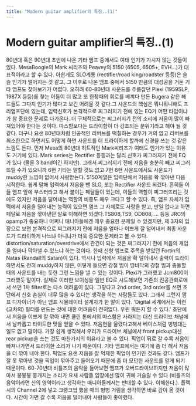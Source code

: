 ```yaml
---
title: "Modern guitar amplifier의 특징..(1)"
---
```

# Modern guitar amplifier의 특징..(1)

80년대 혹은 90년대 초반에 나온 기타 앰프 중에서도 여태 인기가 가시지 않는 것들이 있다. MesaBoogie의 Mark 씨리즈와 Peavey의 5150 (6505, 6505+, EVH...)가 대표적이라고 할 수 있다. 아쉽게도 SLO계통 (rectifier/road king/roadster 등등)은 슬슬 인기가 떨어지는 것 같고, 그 이후로 나온 앰프 중에서 5150 만큼의 대성공을 거둔 기타 앰프도 찾아보기가 어렵다. 오히려 60-80년대 사운드를 주름잡던 Plexi (1959SLP, 1987X 등등)를 찾는 이들이 더 많고 또 한창때의 회로를 베껴다 만든 Bugera 같은 헤드들도 그다지 인기가 많다고 보긴 어려울 것 같다.그 사운드의 핵심은 뭐니뭐니해도 프리앰프단에 있는데, 입력신호가 본격적으로 찌그러지기 전에 있는 EQ가 어떤 타입이냐가 참 중요한 문제로 다가온다. 더 구체적으로는 찌그러지기 전의 소리에 저음이 많이 빠져있어야 한다는 것이다. 따스함보다는 드라이함이 더 강조되는 분위기라고 해야 될 것 같다. 더구나 요샌 80년대처럼 인공적인 리버브를 떡칠하는 경우가 거의 없고 리버브를 최소한으로 하면서도 어떻게 하면 사운드를 더 드라이하게 할까에 신경을 쓰는 것 같은 느낌도 든다. 먼저 Mesa의 80년대 히트작인 Mark씨리즈가 여태도 인기가 있는 이유도 거기에 있다. Mark series는 Rectifier 등등과는 달리 신호가 찌그러지기 전에 EQ가 있다 (물론 3 band이긴 하지만). 그래서 찌그러지기 전에 저음을 충분히 빼고 찌그러뜨릴 수가 있으니까 6현 기타는 말할 것도 없고 7현 8현 사운드에서도 사운드가 muddy한 느낌이 없어서 사랑받는다. 5150계열은 입력단에서 저음을 확 깎아낸 다음 시작한다. 쉽게 말해 입력에서 저음을 뺀 SLO, 또는 Rectifier 사운드 되겠다. 흔히들 이들 앰프 앞에 부스터라고 해서 붙이는 페달들이 있는데, 이들의 역할이 찌그러뜨리는 것에도 있지만 저음을 덜어내는 역할의 비중도 매우 크다고 할 수 있다. 즉, 앰프 자체가 입력에서 저음을 덜어내는 능력이 있으면 앰프 그 자체로도 사랑을 받고, 만일 없다고 하면 페달로 저음을 깎아낸단 말로 이해하면 되겠다.TS808,TS9, OD808, ... 등등 JRC의 opamp가 중요하니 어쩌니 매니아들에겐 매우 중요한 문제일 수 있겠지만, 제 3자의 입장으로 보면 본격적으로 찌그러지기 전에 저음을 얼마나 이쁘게 잘 덜어내서 최종 사운드가 드라이하게 나느냐 아니냐가 더욱 중요한 문제라고 볼 수 있다. distortion/saturation/overdrive에서 관건이 되는 것은 찌그러지기 전에 저음의 개입을 얼마나 막아낼 수 있느냐 하는 것이다. 한때 신형 앰프로 주목을 받았던 Fortin의 Natas (Randall의 Satan)이 있다. 역시나 입력에서 저음을 확 덜어내서 출력이 드라이하면서도 전혀 muddy하지 않은, 어떻게 들으면 강철 빔이 땅바닥의 강철 빔과 충돌할 때의 사운드를 내는 듯한 그런 느낌을 낼 수 있는 것이다. Plexi가 그러했고 Jcm800이 그러했듯 말이다. 실제로 이러한 보이싱을 일반 EQ로 시도해보면 기존의 진공관회로에서 쓰던 1차 filter로는 다소 어려움이 있다. 그렇다고 2nd order, 3rd order를 쓰면 초단에서 신호 손실이 너무 많을 수 있다는 생각을 하는 사람들도 있다. 그래서 그런지 앰프 디자이너가 아닌 앰프 시뮬레이터 설계자가 한 말이 있다. 'Digital 세계에서는 이런 (고차의) 필터를 만드는 것에 대한 어려움이 전혀없다. 우린 뭐든지 할 수 있다.' 초단에서 저음을 이쁘게 잘 깎아 내면 클린 톤에서의 따스함은 사라지는 대신 드라이브 채널에서 날카롭고 타이트한 맛을 얻을 수 있다. 저음현을 울렸다고해서 베이스처럼 벙벙대는 일도 없고 말이다. 가장 쉽게 생각해서 우리가 드라이브 채널에서 front pickup대신 rear pickup을 쓰는 것도 마찬가지의 이유라고 볼 수 있다. 픽업이 뒤로 갈 수록 저음이 빠져나가면서 드라이한 소리가 나기 때문이다. 기타 앰프에서는 여기에 좀 더 해서 저음을 더 깎아 내야 한다. 픽업도 요샌 저음을 잘 억제한 픽업이 인기인 것과도 같다. 앰프가 잘 못 깎아낸 것을 픽업이 깎아주고 들어오기 때문에 좀 더 모던한 사운드를 얻게 되기 때문이다. 60-70년대 비틀즈의 음악을 들어보면 앰프가 오버드라이브하지만 저음이 많아서 붕붕붕 뭉개지는 소리가 요새 사람들 입장에선 많이 귀에 거슬릴 수 있다 (비틀즈의 음악이라면 신의 영역이라고 생각하는 매니아들께서는 반대할 수 있다. 이해한다.). 플랙시의 Channel 2에 넣고 크랭크업 했을 때의 벙벙 거림을 생각하면 바로 감이 올 것이다. 시간이 가면 갈 수록 저음을 덜어내야 사람들이 좋아했다. 

